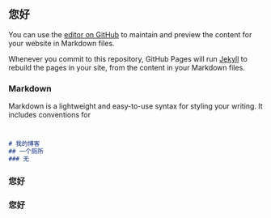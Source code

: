 ## 您好

You can use the [editor on GitHub](https://github.com/KPN1983/memoriseofgreen/edit/gh-pages/index.md) to maintain and preview the content for your website in Markdown files.

Whenever you commit to this repository, GitHub Pages will run [Jekyll](https://jekyllrb.com/) to rebuild the pages in your site, from the content in your Markdown files.

### Markdown

Markdown is a lightweight and easy-to-use syntax for styling your writing. It includes conventions for

```markdown


# 我的博客
## 一个厕所
### 无


```


### 您好



### 您好
